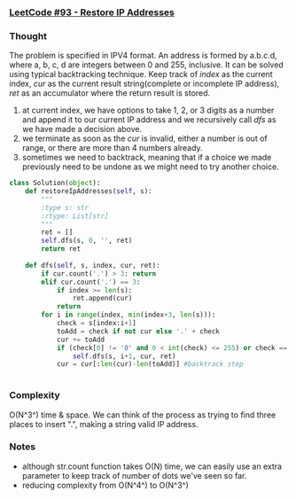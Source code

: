 ### [LeetCode #93 - Restore IP Addresses](https://leetcode.com/problems/restore-ip-addresses/description/)

### Thought
The problem is specified in IPV4 format. An address is formed by a.b.c.d, where a, b, c, d are integers between 0 and 255, inclusive. It can be solved using typical backtracking technique.
Keep track of *index* as the current index, *cur* as the current result string(complete or incomplete IP address), *ret* as an accumulator where the return result is stored.
1. at current index, we have options to take 1, 2, or 3 digits as a number and append it to our current IP address and we recursively call *dfs* as we have made a decision above.
2. we terminate as soon as the *cur* is invalid, either a number is out of range, or there are more than 4 numbers already. 
3. sometimes we need to backtrack, meaning that if a choice we made previously need to be undone as we might need to try another choice.

```python
class Solution(object):
    def restoreIpAddresses(self, s):
        """
        :type s: str
        :rtype: List[str]
        """
        ret = []
        self.dfs(s, 0, '', ret)
        return ret
    
    def dfs(self, s, index, cur, ret):
        if cur.count('.') > 3: return
        elif cur.count('.') == 3:
            if index >= len(s):
                ret.append(cur)
            return
        for i in range(index, min(index+3, len(s))):
            check = s[index:i+1]
            toAdd = check if not cur else '.' + check
            cur += toAdd
            if (check[0] != '0' and 0 < int(check) <= 255) or check == '0':
                self.dfs(s, i+1, cur, ret)    
            cur = cur[:len(cur)-len(toAdd)]	#backtrack step
       
```
### Complexity 
O(N^3^) time & space. We can think of the process as trying to find three places to insert ".", making a string valid IP address. 


### Notes
* although str.count function takes O(N) time, we can easily use an extra parameter to keep track of number of dots we've seen so far. 
* reducing complexity from O(N^4^) to O(N^3^)
